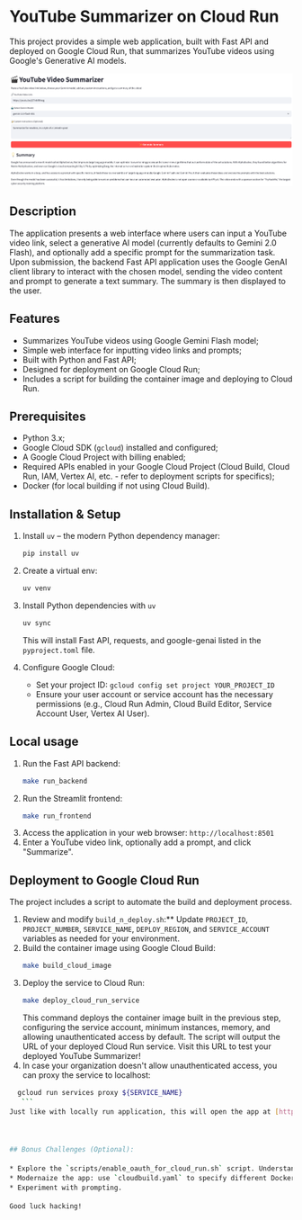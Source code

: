 <!-- # Copyright 2025 Google LLC
#
# Licensed under the Apache License, Version 2.0 (the "License");
# you may not use this file except in compliance with the License.
# You may obtain a copy of the License at
#
#      http://www.apache.org/licenses/LICENSE-2.0
#
# Unless required by applicable law or agreed to in writing, software
# distributed under the License is distributed on an "AS IS" BASIS,
# WITHOUT WARRANTIES OR CONDITIONS OF ANY KIND, either express or implied.
# See the License for the specific language governing permissions and
# limitations under the License. -->

# YouTube Summarizer on Cloud Run

This project provides a simple web application, built with Fast API and deployed on Google Cloud Run, that summarizes YouTube videos using Google's Generative AI models.

![](img/youtube_summarizer_interface.png)

## Description

The application presents a web interface where users can input a YouTube video link, select a generative AI model (currently defaults to Gemini 2.0 Flash), and optionally add a specific prompt for the summarization task. Upon submission, the backend Fast API application uses the Google GenAI client library to interact with the chosen model, sending the video content and prompt to generate a text summary. The summary is then displayed to the user.

## Features

* Summarizes YouTube videos using Google Gemini Flash model;
* Simple web interface for inputting video links and prompts;
* Built with Python and Fast API;
* Designed for deployment on Google Cloud Run;
* Includes a script for building the container image and deploying to Cloud Run.

## Prerequisites

* Python 3.x;
* Google Cloud SDK (`gcloud`) installed and configured;
* A Google Cloud Project with billing enabled;
* Required APIs enabled in your Google Cloud Project (Cloud Build, Cloud Run, IAM, Vertex AI, etc. - refer to deployment scripts for specifics);
* Docker (for local building if not using Cloud Build).

## Installation & Setup

1. Install `uv` – the modern Python dependency manager:

    ```bash
    pip install uv
    ```

2. Create a virtual env:

    ```bash
    uv venv
    ```

3.  Install Python dependencies with `uv`

    ```bash
    uv sync
    ```
    This will install Fast API, requests, and google-genai listed in the `pyproject.toml` file.

4.  Configure Google Cloud:
    * Set your project ID: `gcloud config set project YOUR_PROJECT_ID`
    * Ensure your user account or service account has the necessary permissions (e.g., Cloud Run Admin, Cloud Build Editor, Service Account User, Vertex AI User).

## Local usage

1. Run the Fast API backend:
    ```bash
    make run_backend
    ```
1. Run the Streamlit frontend:
    ```bash
    make run_frontend
    ```
1.  Access the application in your web browser: `http://localhost:8501`
1.  Enter a YouTube video link, optionally add a prompt, and click "Summarize".

## Deployment to Google Cloud Run

The project includes a script to automate the build and deployment process.

1.  Review and modify `build_n_deploy.sh`:** Update `PROJECT_ID`, `PROJECT_NUMBER`, `SERVICE_NAME`, `DEPLOY_REGION`, and `SERVICE_ACCOUNT` variables as needed for your environment.
1.  Build the container image using Google Cloud Build:
    ```bash
    make build_cloud_image
    ```
1.  Deploy the service to Cloud Run:
    ```bash
    make deploy_cloud_run_service
    ```
    This command deploys the container image built in the previous step, configuring the service account, minimum instances, memory, and allowing unauthenticated access by default. The script will output the URL of your deployed Cloud Run service. Visit this URL to test your deployed YouTube Summarizer!
1. In case your organization doesn't allow unauthenticated access, you can proxy the service to localhost:
 ```bash
   gcloud run services proxy ${SERVICE_NAME}
    ```
Just like with locally run application, this will open the app at [https://localhost:8080](https://localhost:8080/).



## Bonus Challenges (Optional):

* Explore the `scripts/enable_oauth_for_cloud_run.sh` script. Understand how it sets up a Load Balancer and Identity-Aware Proxy (IAP) to restrict access to authenticated users. Try implementing it for your service;
* Modernaize the app: use `cloudbuild.yaml` to specify different Docker files for frontend and backend services;
* Experiment with prompting.

Good luck hacking!
